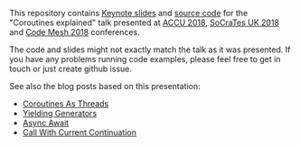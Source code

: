This repository contains 
[Keynote slides](https://github.com/dkandalov/coroutines-explained/blob/master/slides.key) 
and [source code](https://github.com/dkandalov/coroutines-explained/tree/master/src)
for the "Coroutines explained"
talk presented at [ACCU 2018](https://conference.accu.org/2018/schedule.html), [SoCraTes UK 2018](http://socratesuk.org) and [Code Mesh 2018](https://codesync.global/conferences/code-mesh-2018) conferences.

The code and slides might not exactly match the talk as it was presented. If you have any problems running code examples, please feel free to get in touch or just create github issue.

See also the blog posts based on this presentation:
 - [Coroutines As Threads](http://dkandalov.github.io/coroutines-as-threads)
 - [Yielding Generators](http://dkandalov.github.io/yielding-generators)
 - [Async Await](http://dkandalov.github.io/async-await)
 - [Call With Current Continuation](http://dkandalov.github.io/call-with-current-continuation)
 
